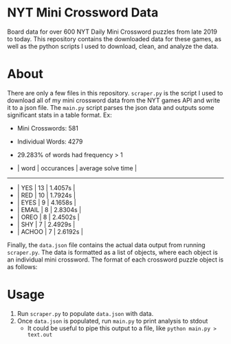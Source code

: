 # NYT Mini Crossword Data

Board data for over 600 NYT Daily Mini Crossword puzzles from late 2019 to today. This repository contains the downloaded data for these games, as well as the python scripts I used to download, clean, and analyze the data.

# About

There are only a few files in this repository. `scraper.py` is the script I used to download all of my mini crossword data from the NYT games API and write it to a json file. The `main.py` script parses the json data and outputs some significant stats in a table format. Ex:

  - Mini Crosswords: 581
  - Individual Words: 4279
  - 29.283% of words had frequency > 1

  - | word    | occurances   | average solve time   |
  - ------------------------------------------------
  - | YES     | 13           | 1.4057s              |
  - | RED     | 10           | 1.7924s              |
  - | EYES    | 9            | 4.1658s              |
  - | EMAIL   | 8            | 2.8304s              |
  - | OREO    | 8            | 2.4502s              |
  - | SHY     | 7            | 2.4929s              |
  - | ACHOO   | 7            | 2.6192s              |

Finally, the `data.json` file contains the actual data output from running `scraper.py`. The data is formatted as a list of objects, where each object is an individual mini crossword. The format of each crossword puzzle object is as follows: 

# Usage

1. Run `scraper.py` to populate `data.json` with data. 
2. Once `data.json` is populated, run `main.py` to print analysis to stdout
    - It could be useful to pipe this output to a file, like `python main.py > text.out`